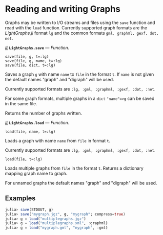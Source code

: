 
<a id='Reading-and-writing-Graphs-1'></a>

# Reading and writing Graphs


Graphs may be written to I/O streams and files using the `save` function and read with the `load` function. Currently supported graph formats are the  *LightGraphs.jl* format `lg` and the common formats `gml, graphml, gexf, dot, net`.

<a id='LightGraphs.save' href='#LightGraphs.save'>#</a>
**`LightGraphs.save`** &mdash; *Function*.



```
save(file, g, t=:lg)
save(file, g, name, t=:lg)
save(file, dict, t=:lg)
```

Saves a graph `g` with name `name` to `file` in the format `t`. If `name` is not given the default names "graph" and "digraph" will be used.

Currently supported formats are `:lg, :gml, :graphml, :gexf, :dot, :net`.

For some graph formats, multiple graphs in a  `dict` `"name"=>g` can be saved in the same file.

Returns the number of graphs written.

<a id='LightGraphs.load' href='#LightGraphs.load'>#</a>
**`LightGraphs.load`** &mdash; *Function*.



```
load(file, name, t=:lg)
```

Loads a graph with name `name` from `file` in format `t`.

Currently supported formats are `:lg, :gml, :graphml, :gexf, :dot, :net`.

```
load(file, t=:lg)
```

Loads multiple graphs from  `file` in the format `t`. Returns a dictionary mapping graph name to graph.

For unnamed graphs the default names "graph" and "digraph" will be used.


<a id='Examples-1'></a>

## Examples


```julia
julia> save(STDOUT, g)
julia> save("mygraph.jgz", g, "mygraph"; compress=true)
julia> g = load("multiplegraphs.jgz")
julia> g = load("multiplegraphs.xml", :graphml)
julia> g = load("mygraph.gml", "mygraph", :gml)
```

